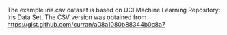The example iris.csv dataset is based on UCI Machine Learning Repository: Iris Data Set.
The CSV version was obtained from https://gist.github.com/curran/a08a1080b88344b0c8a7
